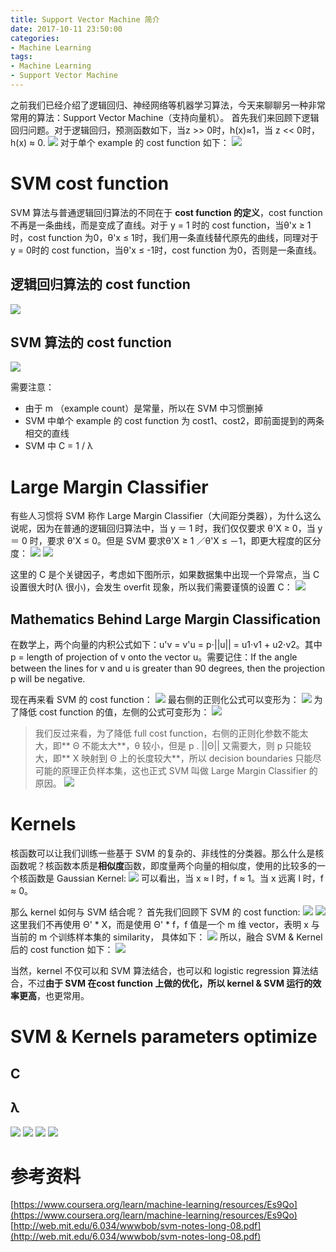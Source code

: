 ```yaml
---
title: Support Vector Machine 简介
date: 2017-10-11 23:50:00
categories:
- Machine Learning
tags:
- Machine Learning
- Support Vector Machine
---
```


之前我们已经介绍了逻辑回归、神经网络等机器学习算法，今天来聊聊另一种非常常用的算法：Support Vector Machine（支持向量机）。
首先我们来回顾下逻辑回归问题。对于逻辑回归，预测函数如下，当z >> 0时，h(x)≈1，当 z << 0时，h(x) ≈ 0.
![](/assets/images/ml/week7/hx.jpeg)
对于单个 example 的 cost function 如下：
![](/assets/images/ml/week7/1examplecostfunction.jpeg)

# SVM cost function
SVM 算法与普通逻辑回归算法的不同在于 **cost function 的定义**，cost function 不再是一条曲线，而是变成了直线。对于 y = 1 时的 cost function，当θ'x ≥ 1 时，cost function 为0，θ'x ≤ 1时，我们用一条直线替代原先的曲线，同理对于 y = 0时的 cost function，当θ'x ≤ -1时，cost function 为0，否则是一条直线。
 
## 逻辑回归算法的 cost function
![](/assets/images/ml/week7/lrcostfunction.jpeg)
## SVM 算法的 cost function
![](/assets/images/ml/week7/svmcostfunction.jpeg)


需要注意：
* 由于 m （example count）是常量，所以在 SVM 中习惯删掉
* SVM 中单个 example 的 cost function 为 cost1、cost2，即前面提到的两条相交的直线
* SVM 中 C = 1 / λ

# Large Margin Classifier
有些人习惯将 SVM 称作 Large Margin Classifier（大间距分类器），为什么这么说呢，因为在普通的逻辑回归算法中，当 y ＝ 1 时，我们仅仅要求 θ'X ≥ 0，当 y ＝ 0 时，要求 θ'X ≤ 0。但是 SVM 要求θ'X ≥ 1 ／θ'X ≤ －1，即更大程度的区分度：
![](/assets/images/ml/week7/svmmargin.jpeg)
![](/assets/images/ml/week7/svmlc.jpeg)

这里的 C 是个关键因子，考虑如下图所示，如果数据集中出现一个异常点，当 C 设置很大时(λ 很小)，会发生 overfit 现象，所以我们需要谨慎的设置 C：
![](/assets/images/ml/week7/svmexp.jpeg)

## Mathematics Behind Large Margin Classification
在数学上，两个向量的内积公式如下：u'v = v'u = p⋅||u|| = u1⋅v1 + u2⋅v2。其中 p = length of projection of v onto the vector u。需要记住：If the angle between the lines for v and u is greater than 90 degrees, then the projection p will be negative.

现在再来看 SVM 的 cost function：
![](/assets/images/ml/week7/svmcf.jpeg)
最右侧的正则化公式可以变形为：
![](/assets/images/ml/week7/theta2.jpeg)
为了降低 cost function 的值，左侧的公式可变形为：
![](/assets/images/ml/week7/thetax.jpeg)

> 我们反过来看，为了降低 full cost function，右侧的正则化参数不能太大，即** Θ 不能太大**，θ 较小，但是 p . ||Θ|| 又需要大，则 p 只能较大，即** X 映射到 Θ 上的长度较大**，所以 decision boundaries 只能尽可能的原理正负样本集，这也正式 SVM 叫做 Large Margin Classifier 的原因。
![](/assets/images/ml/week7/margin.jpeg)

# Kernels
核函数可以让我们训练一些基于 SVM 的复杂的、非线性的分类器。那么什么是核函数呢？核函数本质是**相似度**函数，即度量两个向量的相似度，使用的比较多的一个核函数是 Gaussian Kernel:
![](/assets/images/ml/week7/GaussianKernel.jpeg)
可以看出，当  x ≈ l 时，f ≈ 1。当 x 远离 l 时，f ≈ 0。

那么 kernel 如何与 SVM 结合呢？
首先我们回顾下 SVM 的 cost function:
![](/assets/images/ml/week7/svmcf.jpeg)
![](/assets/images/ml/week7/thetax2.jpeg)
这里我们不再使用 Θ' * X，而是使用 Θ' * f，f 值是一个 m 维 vector，表明 x 与当前的 m 个训练样本集的 similarity， 具体如下：
![](/assets/images/ml/week7/fsimilarx.jpeg)
所以，融合 SVM & Kernel 后的 cost function 如下：
![](/assets/images/ml/week7/cfsvmkernel.jpeg)

当然，kernel 不仅可以和 SVM 算法结合，也可以和 logistic regression 算法结合，不过**由于 SVM 在cost function 上做的优化，所以 kernel & SVM 运行的效率更高**，也更常用。

# SVM & Kernels parameters optimize
## C

## λ 

![](/assets/images/ml/week7/)
![](/assets/images/ml/week7/)
![](/assets/images/ml/week7/)
![](/assets/images/ml/week7/)

# 参考资料
[https://www.coursera.org/learn/machine-learning/resources/Es9Qo](https://www.coursera.org/learn/machine-learning/resources/Es9Qo)
[http://web.mit.edu/6.034/wwwbob/svm-notes-long-08.pdf](http://web.mit.edu/6.034/wwwbob/svm-notes-long-08.pdf)
